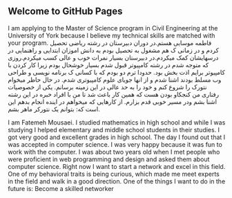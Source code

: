 ## Welcome to GitHub Pages

I am applying to the Master of Science program in Civil Engineering at the University of York because I believe my technical skills are matched with  your program.
فاطمه موسایی هستم.در دوران دبیرستان در رشته ریاضی تحصیل کردم و در زمانی ک هم مشغول به تحصیل بودم به دانش اموزان ابتدایی و راهنمایی در درسهایشان کمک میکردم.در دبیرستان بسیار نمرات خوب و عالی کسب میکردم.روزی که متوجه شدم در رشته کامپیوتر قبول شدم بسیار خوشحال بودم زیرا کار کردن با کامپیوتر برایم اذت بخش بود. حدودا ترم دو بودم که با کسانی ک برنامه نویسی و طراحی وب مسلط بودند اشنا شدم و از انها جویای علوم کامپیوتری شدم. در حال حاظر میخوام نتورک را شروع کنم و خود را به حد عالی در این زمینه برسانم. یکی از خصوصیات رفتاری من کنجکاو بودن هست که همین کار باعث شد تا من با افراد خبره در این رشته اشنا بشم ودر مسیر خوبی قدم بزارم.
از کارهایی که میخواهم در اینده انجام بدهم این است که: بتوانم یک نتورکر ماهر بشم. 

I am Fatemeh Mousaei. I studied mathematics in high school and while I was studying I helped elementary and middle school students in their studies. I got very good and excellent grades in high school. The day I found out that I was accepted in computer science. I was very happy because it was fun to work with the computer. I was about two years old when I met people who were proficient in web programming and design and asked them about computer science. Right now I want to start a network and excel in this field. One of my behavioral traits is being curious, which made me meet experts in the field and walk in a good direction.
One of the things I want to do in the future is: Become a skilled networker

